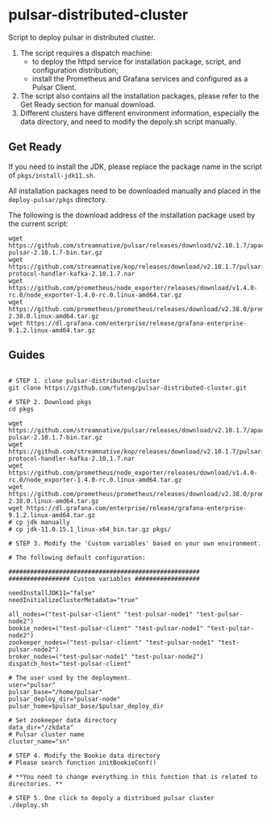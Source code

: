 # pulsar-distributed-cluster

Script to deploy pulsar in distributed cluster.

1. The script requires a dispatch machine:
	- to deploy the httpd service for installation package, script, and configuration distribution;
	- install the Prometheus and Grafana services and configured as a Pulsar Client.
2. The script also contains all the installation packages, please refer to the Get Ready section for manual download.
3. Different clusters have different environment information, especially the data directory, and need to modify the depoly.sh script manually.


## Get Ready

If you need to install the JDK, please replace the package name in the script of `pkgs/install-jdk11.sh`.

All installation packages need to be downloaded manually and placed in the `deploy-pulsar/pkgs` directory.

The following is the download address of the installation package used by the current script:

```shell
wget https://github.com/streamnative/pulsar/releases/download/v2.10.1.7/apache-pulsar-2.10.1.7-bin.tar.gz
wget https://github.com/streamnative/kop/releases/download/v2.10.1.7/pulsar-protocol-handler-kafka-2.10.1.7.nar
wget https://github.com/prometheus/node_exporter/releases/download/v1.4.0-rc.0/node_exporter-1.4.0-rc.0.linux-amd64.tar.gz
wget https://github.com/prometheus/prometheus/releases/download/v2.38.0/prometheus-2.38.0.linux-amd64.tar.gz
wget https://dl.grafana.com/enterprise/release/grafana-enterprise-9.1.2.linux-amd64.tar.gz
```

## Guides

```shell

# STEP 1. clone pulsar-distributed-cluster
git clone https://github.com/futeng/pulsar-distributed-cluster.git

# STEP 2. Download pkgs
cd pkgs

wget https://github.com/streamnative/pulsar/releases/download/v2.10.1.7/apache-pulsar-2.10.1.7-bin.tar.gz
wget https://github.com/streamnative/kop/releases/download/v2.10.1.7/pulsar-protocol-handler-kafka-2.10.1.7.nar
wget https://github.com/prometheus/node_exporter/releases/download/v1.4.0-rc.0/node_exporter-1.4.0-rc.0.linux-amd64.tar.gz
wget https://github.com/prometheus/prometheus/releases/download/v2.38.0/prometheus-2.38.0.linux-amd64.tar.gz
wget https://dl.grafana.com/enterprise/release/grafana-enterprise-9.1.2.linux-amd64.tar.gz
# cp jdk manually
# cp jdk-11.0.15.1_linux-x64_bin.tar.gz pkgs/

# STEP 3. Modify the 'Custom variables' based on your own environment.

# The following default configuration:

#####################################################
################# Custom variables ##################

needInstallJDK11="false"
needInitializeClusterMetadata="true"

all_nodes=("test-pulsar-client" "test-pulsar-node1" "test-pulsar-node2")
bookie_nodes=("test-pulsar-client" "test-pulsar-node1" "test-pulsar-node2")
zookeeper_nodes=("test-pulsar-client" "test-pulsar-node1" "test-pulsar-node2")
broker_nodes=("test-pulsar-node1" "test-pulsar-node2")
dispatch_host="test-pulsar-client"

# The user used by the deployment.
user="pulsar"
pulsar_base="/home/pulsar"
pulsar_deploy_dir="pulsar-node"
pulsar_home=$pulsar_base/$pulsar_deploy_dir

# Set zookeeper data directory
data_dir="/zkdata"
# Pulsar cluster name 
cluster_name="sn"

# STEP 4. Modify the Bookie data directory
# Please search function initBookieConf()

# **You need to change everything in this function that is related to directories. **

# STEP 5. One click to depoly a distribued pulsar cluster
./deploy.sh 

```